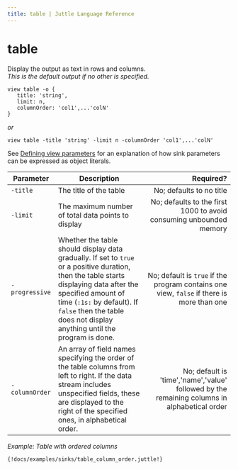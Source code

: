 ```yaml
---
title: table | Juttle Language Reference
---
```


table
=====

Display the output as text in rows and columns.  
*This is the default output if no other is specified.*

```
view table -o {
   title: 'string',
   limit: n,
   columnOrder: 'col1',...'colN'
}

```

*or*
```
view table -title 'string' -limit n -columnOrder 'col1',...'colN'
```

See [Defining view parameters](../sinks/view.md#defining-view-parameters)
for an explanation of how sink parameters can be expressed as object literals.

Parameter  |  Description  |  Required?
---------- | ------------- | ---------:
`-title`  |  The title of the table  |  No; defaults to no title
`-limit`  |  The maximum number of total data points to display  |  No; defaults to the first 1000 to avoid consuming unbounded memory
`-progressive`  | Whether the table should display data gradually. If set to `true` or a positive duration, then the table starts displaying data after the specified amount of time (`:1s:` by default). If `false` then the table does not display anything until the program is done. | No; default is `true` if the program contains one view, `false` if there is more than one
`-columnOrder`  |  An array of field names specifying the order of the table columns from left to right. If the data stream includes unspecified fields, these are displayed to the right of the specified ones, in alphabetical order.  |  No; default is 'time','name','value' followed by the remaining columns in alphabetical order

_Example: Table with ordered columns_

```
{!docs/examples/sinks/table_column_order.juttle!}
```

